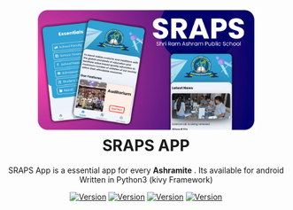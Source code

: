 <h1 align="center">
  <img src="img/main.png" width="400px"/><br/>
  SRAPS APP
</h1>

<p align="center">SRAPS App is a essential app for every <b>Ashramite</b> . Its available for android Written in Python3 (kivy Framework)
</p>
<p align="center">
<a href="https://github.com/T-Dynamos"><img title="Version" src="https://forthebadge.com/images/badges/made-in-python.svg"></a>
<a href="https://github.com/T-Dynamos"><img title="Version" src="https://forthebadge.com/images/badges/sraps-app.svg"></a>
<a href="https://github.com/T-Dynamos"><img title="Version" src="https://forthebadge.com/images/badges/maintained-yes.svg"></a>
<a href="https://github.com/T-Dynamos"><img title="Version" src="https://forthebadge.com/images/badges/built-with-love.svg"></a>
</p>
<p align="center">
</p>
